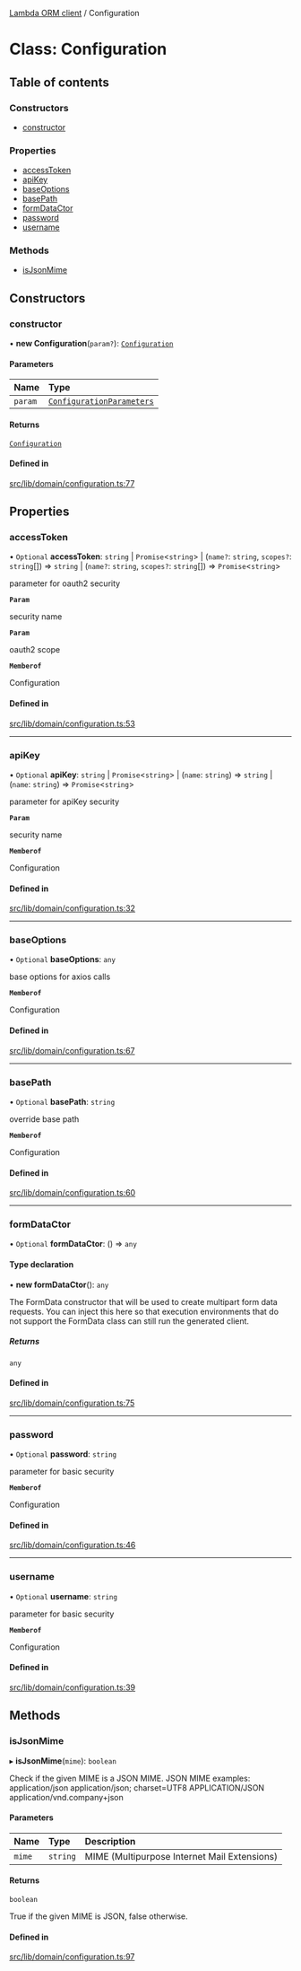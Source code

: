 [Lambda ORM client](../README.md) / Configuration

# Class: Configuration

## Table of contents

### Constructors

- [constructor](Configuration.md#constructor)

### Properties

- [accessToken](Configuration.md#accesstoken)
- [apiKey](Configuration.md#apikey)
- [baseOptions](Configuration.md#baseoptions)
- [basePath](Configuration.md#basepath)
- [formDataCtor](Configuration.md#formdatactor)
- [password](Configuration.md#password)
- [username](Configuration.md#username)

### Methods

- [isJsonMime](Configuration.md#isjsonmime)

## Constructors

### constructor

• **new Configuration**(`param?`): [`Configuration`](Configuration.md)

#### Parameters

| Name | Type |
| :------ | :------ |
| `param` | [`ConfigurationParameters`](../interfaces/ConfigurationParameters.md) |

#### Returns

[`Configuration`](Configuration.md)

#### Defined in

[src/lib/domain/configuration.ts:77](https://github.com/lambda-orm/lambdaorm-client-node/blob/78b3d27/src/lib/domain/configuration.ts#L77)

## Properties

### accessToken

• `Optional` **accessToken**: `string` \| `Promise`\<`string`\> \| (`name?`: `string`, `scopes?`: `string`[]) => `string` \| (`name?`: `string`, `scopes?`: `string`[]) => `Promise`\<`string`\>

parameter for oauth2 security

**`Param`**

security name

**`Param`**

oauth2 scope

**`Memberof`**

Configuration

#### Defined in

[src/lib/domain/configuration.ts:53](https://github.com/lambda-orm/lambdaorm-client-node/blob/78b3d27/src/lib/domain/configuration.ts#L53)

___

### apiKey

• `Optional` **apiKey**: `string` \| `Promise`\<`string`\> \| (`name`: `string`) => `string` \| (`name`: `string`) => `Promise`\<`string`\>

parameter for apiKey security

**`Param`**

security name

**`Memberof`**

Configuration

#### Defined in

[src/lib/domain/configuration.ts:32](https://github.com/lambda-orm/lambdaorm-client-node/blob/78b3d27/src/lib/domain/configuration.ts#L32)

___

### baseOptions

• `Optional` **baseOptions**: `any`

base options for axios calls

**`Memberof`**

Configuration

#### Defined in

[src/lib/domain/configuration.ts:67](https://github.com/lambda-orm/lambdaorm-client-node/blob/78b3d27/src/lib/domain/configuration.ts#L67)

___

### basePath

• `Optional` **basePath**: `string`

override base path

**`Memberof`**

Configuration

#### Defined in

[src/lib/domain/configuration.ts:60](https://github.com/lambda-orm/lambdaorm-client-node/blob/78b3d27/src/lib/domain/configuration.ts#L60)

___

### formDataCtor

• `Optional` **formDataCtor**: () => `any`

#### Type declaration

• **new formDataCtor**(): `any`

The FormData constructor that will be used to create multipart form data
requests. You can inject this here so that execution environments that
do not support the FormData class can still run the generated client.

##### Returns

`any`

#### Defined in

[src/lib/domain/configuration.ts:75](https://github.com/lambda-orm/lambdaorm-client-node/blob/78b3d27/src/lib/domain/configuration.ts#L75)

___

### password

• `Optional` **password**: `string`

parameter for basic security

**`Memberof`**

Configuration

#### Defined in

[src/lib/domain/configuration.ts:46](https://github.com/lambda-orm/lambdaorm-client-node/blob/78b3d27/src/lib/domain/configuration.ts#L46)

___

### username

• `Optional` **username**: `string`

parameter for basic security

**`Memberof`**

Configuration

#### Defined in

[src/lib/domain/configuration.ts:39](https://github.com/lambda-orm/lambdaorm-client-node/blob/78b3d27/src/lib/domain/configuration.ts#L39)

## Methods

### isJsonMime

▸ **isJsonMime**(`mime`): `boolean`

Check if the given MIME is a JSON MIME.
JSON MIME examples:
  application/json
  application/json; charset=UTF8
  APPLICATION/JSON
  application/vnd.company+json

#### Parameters

| Name | Type | Description |
| :------ | :------ | :------ |
| `mime` | `string` | MIME (Multipurpose Internet Mail Extensions) |

#### Returns

`boolean`

True if the given MIME is JSON, false otherwise.

#### Defined in

[src/lib/domain/configuration.ts:97](https://github.com/lambda-orm/lambdaorm-client-node/blob/78b3d27/src/lib/domain/configuration.ts#L97)
